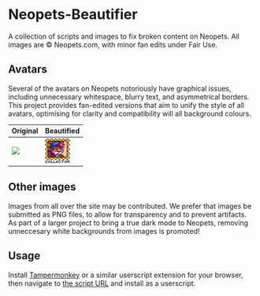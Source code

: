 # Neopets-Beautifier
A collection of scripts and images to fix broken content on Neopets. All images are © Neopets.com, with minor fan edits under Fair Use.

## Avatars

Several of the avatars on Neopets notoriously have graphical issues, including unnecessary whitespace, blurry text, and asymmetrical borders. This project provides fan-edited versions that aim to unify the style of all avatars, optimising for clarity and compatibility will all background colours.

| Original | Beautified |
|---|---|
| ![](https://images.neopets.com/neoboards/avatars/collectorshenkuu.gif) | ![](https://raw.githubusercontent.com/curbia/Neopets-Beautifier/main/avatars/collectorshenkuu.gif) |

## Other images

Images from all over the site may be contributed. We prefer that images be submitted as PNG files, to allow for transparency and to prevent artifacts. As part of a larger project to bring a true dark mode to Neopets, removing unneccesary white backgrounds from images is promoted!

## Usage

Install [Tampermonkey](https://www.tampermonkey.net/) or a similar userscript extension for your browser, then navigate to [the script URL](https://github.com/curbia/Neopets-Beautifier/raw/refs/heads/main/beautifier.user.js) and install as a userscript.

